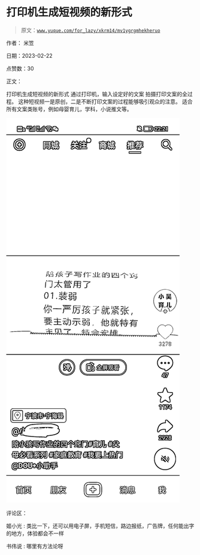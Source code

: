 # 打印机生成短视频的新形式

> 原文：[`www.yuque.com/for_lazy/xkrm14/mv1ygrgmhekheruo`](https://www.yuque.com/for_lazy/xkrm14/mv1ygrgmhekheruo)

作者： 米笠

日期：2023-02-22

点赞数：30

正文：

打印机生成短视频的新形式 通过打印机，输入设定好的文案 拍摄打印文案的全过程。 这种短视频一是原创，二是不断打印文案的过程能够吸引观众的注意。 适合所有文案类账号，例如母婴育儿，学科，小说推文等。

![](img/9a270c8f9a1b7c487ce1923828afdb36.png)  

评论区：

姬小光 : 类比一下，还可以用电子屏，手机短信，路边报纸，广告牌，任何能出字的地方，体验都会不一样

书伟说 : 哪里有方法论呀




